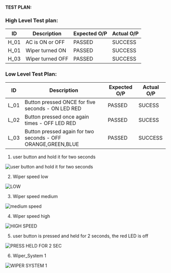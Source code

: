 #### TEST PLAN:
### High Level Test plan:
| ID    | Description                             | Expected O/P | Actual O/P | 
|-------|-----------------------------------------| ------------ | ---------- | 
| H_01  |AC is  ON or OFF             |PASSED        |SUCCESS     | 
| H_01  |Wiper turned ON                     |PASSED        |SUCCESS     |
| H_03  |Wiper turned OFF             |PASSED        |SUCCESS     | 


### Low Level Test Plan:
| ID    | Description           | Expected O/P | Actual O/P | 
|-------|-----------------------| ------------ | -----------|
| L_01  |Button pressed ONCE for five seconds - ON LED RED          | PASSED       |SUCESS      |
| L_02  |Button pressed once again times - OFF LED RED | PASSED       |SUCESS      | Scenario     |
| L_03  |Button pressed again for two seconds - OFF ORANGE,GREEN,BLUE  | PASSED       |SUCCESS     | 


1. user button and hold it for two seconds

![user button and hold it for two seconds](https://user-images.githubusercontent.com/85924451/168422311-c8ea021d-c222-49f4-b197-2f7125e32a51.PNG)

2. Wiper speed low

![LOW](https://user-images.githubusercontent.com/85924451/168422355-c136ffc3-90b0-4510-8a31-57940864e76b.PNG)

3. Wiper speed medium

![medium speed](https://user-images.githubusercontent.com/85924451/168422393-47f5cce1-6d41-4ad8-aaa9-d4ffc9a074ed.PNG)

4. Wiper speed high

![HIGH SPEED](https://user-images.githubusercontent.com/85924451/168422419-3cebfbc9-cd09-4589-90fd-dea49593bca0.PNG)

5. user button is pressed and held for 2 seconds, the red LED is off

![PRESS   HELD FOR 2 SEC](https://user-images.githubusercontent.com/85924451/168422452-4d63e48b-d160-439b-b538-a1cbc94ec9d4.PNG)

6. Wiper_System 1

![WIPER SYSTEM 1](https://user-images.githubusercontent.com/85924451/168422496-40f16202-aa74-47c0-9f8b-c707840e592c.PNG)

